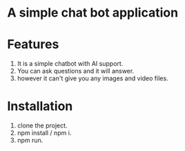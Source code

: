
# A simple chat bot application

# Features
1. It is a simple chatbot with AI support.
2. You can ask questions and it will answer.
3. however it can't give you any images and video files.

# Installation
1. clone the project.
2. npm install / npm i.
3. npm run.